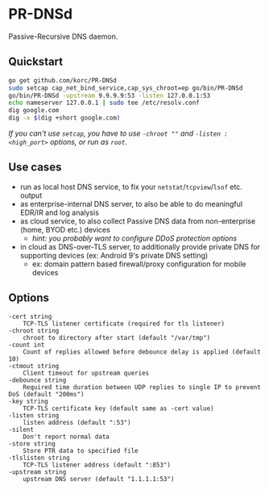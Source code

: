 # PR-DNSd

Passive-Recursive DNS daemon.

## Quickstart

```sh
go get github.com/korc/PR-DNSd
sudo setcap cap_net_bind_service,cap_sys_chroot=ep go/bin/PR-DNSd
go/bin/PR-DNSd -upstream 9.9.9.9:53 -listen 127.0.0.1:53
echo nameserver 127.0.0.1 | sudo tee /etc/resolv.conf
dig google.com
dig -x $(dig +short google.com)
```

_If you can't use `setcap`, you have to use `-chroot ""` and `-listen :<high_port>` options, or run as `root`._

## Use cases

- run as local host DNS service, to fix your `netstat`/`tcpview`/`lsof` etc. output
- as enterprise-internal DNS server, to also be able to do meaningful EDR/IR and log analysis
- as cloud service, to also collect Passive DNS data from non-enterprise (home, BYOD etc.) devices
  - _hint: you probably want to configure DDoS protection options_
- in cloud as DNS-over-TLS server, to additionally provide private DNS for supporting devices (ex: Android 9's private DNS setting)
  - ex: domain pattern based firewall/proxy configuration for mobile devices

## Options

```
-cert string
    TCP-TLS listener certificate (required for tls listener)
-chroot string
    chroot to directory after start (default "/var/tmp")
-count int
    Count of replies allowed before debounce delay is applied (default 10)
-ctmout string
    Client timeout for upstream queries
-debounce string
    Required time duration between UDP replies to single IP to prevent DoS (default "200ms")
-key string
    TCP-TLS certificate key (default same as -cert value)
-listen string
    listen address (default ":53")
-silent
    Don't report normal data
-store string
    Store PTR data to specified file
-tlslisten string
    TCP-TLS listener address (default ":853")
-upstream string
    upstream DNS server (default "1.1.1.1:53")
```
